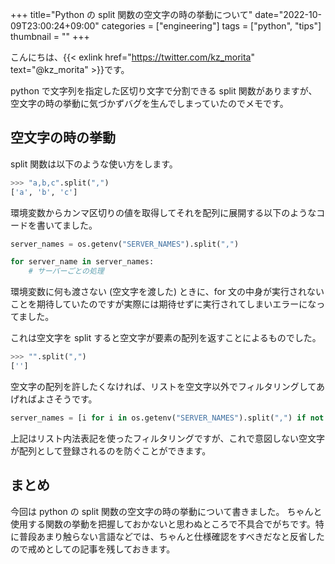 +++
title="Python の split 関数の空文字の時の挙動について"
date="2022-10-09T23:00:24+09:00"
categories = ["engineering"]
tags = ["python", "tips"]
thumbnail = ""
+++

こんにちは、{{< exlink href="https://twitter.com/kz_morita" text="@kz_morita" >}}です。

python で文字列を指定した区切り文字で分割できる split 関数がありますが、空文字の時の挙動に気づかずバグを生んでしまっていたのでメモです。

## 空文字の時の挙動

split 関数は以下のような使い方をします。

```python
>>> "a,b,c".split(",")
['a', 'b', 'c']
```

環境変数からカンマ区切りの値を取得してそれを配列に展開する以下のようなコードを書いてました。

```python
server_names = os.getenv("SERVER_NAMES").split(",")

for server_name in server_names:
    # サーバーごとの処理
```

環境変数に何も渡さない (空文字を渡した) ときに、for 文の中身が実行されないことを期待していたのですが実際には期待せずに実行されてしまいエラーになってました。

これは空文字を split すると空文字が要素の配列を返すことによるものでした。
```python
>>> "".split(",")
['']
```

空文字の配列を許したくなければ、リストを空文字以外でフィルタリングしてあげればよさそうです。

```python
server_names = [i for i in os.getenv("SERVER_NAMES").split(",") if not i == '']
```

上記はリスト内法表記を使ったフィルタリングですが、これで意図しない空文字が配列として登録されるのを防ぐことができます。

## まとめ

今回は python の split 関数の空文字の時の挙動について書きました。
ちゃんと使用する関数の挙動を把握しておかないと思わぬところで不具合でがちです。特に普段あまり触らない言語などでは、ちゃんと仕様確認をすべきだなと反省したので戒めとしての記事を残しておきます。
